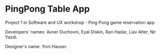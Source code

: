 # PingPong Table App 
Project 1 in Software and UX workshop - Ping Pong game reservation app

Developers' names:
Avner Duchovni, Eyal Diskin, Ran Hadar, Liav Alter, Nir Yazdi.

Designer's name: Yoni Hauser.
